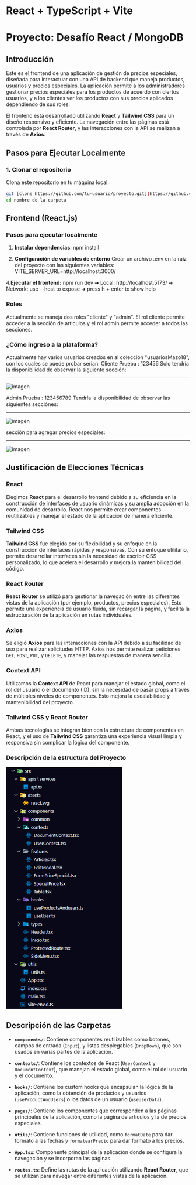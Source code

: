 # React + TypeScript + Vite
# Proyecto: Desafío React / MongoDB

## **Introducción**

Este es el frontend de una aplicación de gestión de precios especiales, diseñada para interactuar con una API de backend que maneja productos, usuarios y precios especiales. La aplicación permite a los administradores gestionar precios especiales para los productos de acuerdo con ciertos usuarios, y a los clientes ver los productos con sus precios aplicados dependiendo de sus roles.

El frontend está desarrollado utilizando **React** y **Tailwind CSS** para un diseño responsivo y eficiente. La navegación entre las páginas está controlada por **React Router**, y las interacciones con la API se realizan a través de **Axios**.

## **Pasos para Ejecutar Localmente**

### 1. **Clonar el repositorio**

Clona este repositorio en tu máquina local:

```bash
git [clone https://github.com/tu-usuario/proyecto.git](https://github.com/LuisFernandoMazo/Desafio-React-MongoDB-Frontend.git)
cd nombre de la carpeta
```

## Frontend (React.js)

### Pasos para ejecutar localmente

1. **Instalar dependencias**:
   npm install

2. **Configuración de variables de entorno**
   Crear un archivo .env en la raíz del proyecto con las siguientes variables:
   VITE_SERVER_URL=http://localhost:3000/

4.**Ejecutar el frontend:**
npm run dev
➜ Local: http://localhost:5173/
➜ Network: use --host to expose
➜ press h + enter to show help

### Roles 
Actualmente se maneja dos roles "cliente" y "admin". El rol cliente permite acceder a la sección de articulos y el rol admin permite acceder a todos las secciones. 

### ¿Cómo ingreso a la plataforma?
Actualmente hay varios usuarios creados en al colección "usuariosMazo18", con los cuales se puede probar serian: 
Cliente Prueba : 123456
Solo tendría la disponibilidad de observar la siguiente sección:
__________
![imagen](https://github.com/user-attachments/assets/98feed4c-6dd4-44e9-82e5-e35be3688262)

Admin Prueba : 123456789
Tendría la disponibilidad de observar las siguientes secciónes:
__________
![imagen](https://github.com/user-attachments/assets/10f63245-df80-4c38-a64a-17b97e5d4cb2)

sección para agregar precios especiales:
__________
![imagen](https://github.com/user-attachments/assets/dfa58d1a-c653-436a-bb91-003bf026c803)


## **Justificación de Elecciones Técnicas**

### **React**

Elegimos **React** para el desarrollo frontend debido a su eficiencia en la construcción de interfaces de usuario dinámicas y su amplia adopción en la comunidad de desarrollo. React nos permite crear componentes reutilizables y manejar el estado de la aplicación de manera eficiente.

### **Tailwind CSS**

**Tailwind CSS** fue elegido por su flexibilidad y su enfoque en la construcción de interfaces rápidas y responsivas. Con su enfoque utilitario, permite desarrollar interfaces sin la necesidad de escribir CSS personalizado, lo que acelera el desarrollo y mejora la mantenibilidad del código.

### **React Router**

**React Router** se utilizó para gestionar la navegación entre las diferentes vistas de la aplicación (por ejemplo, productos, precios especiales). Esto permite una experiencia de usuario fluida, sin recargar la página, y facilita la estructuración de la aplicación en rutas individuales.

### **Axios**

Se eligió **Axios** para las interacciones con la API debido a su facilidad de uso para realizar solicitudes HTTP. Axios nos permite realizar peticiones `GET`, `POST`, `PUT`, y `DELETE`, y manejar las respuestas de manera sencilla.

### **Context API**

Utilizamos la **Context API** de React para manejar el estado global, como el rol del usuario o el documento (ID), sin la necesidad de pasar props a través de múltiples niveles de componentes. Esto mejora la escalabilidad y mantenibilidad del proyecto.

### **Tailwind CSS y React Router**

Ambas tecnologías se integran bien con la estructura de componentes en React, y el uso de **Tailwind CSS** garantiza una experiencia visual limpia y responsiva sin complicar la lógica del componente.

### Descripción de la estructura del Proyecto

![alt text](image.png)

## **Descripción de las Carpetas**

- **`components/`**: Contiene componentes reutilizables como botones, campos de entrada (`Input`), y listas desplegables (`DropDown`), que son usados en varias partes de la aplicación.

- **`contexts/`**: Contiene los contextos de React (`UserContext` y `DocumentContext`), que manejan el estado global, como el rol del usuario y el documento.

- **`hooks/`**: Contiene los custom hooks que encapsulan la lógica de la aplicación, como la obtención de productos y usuarios (`useProductAndUsers`) o los datos de un usuario (`useUserData`).

- **`pages/`**: Contiene los componentes que corresponden a las páginas principales de la aplicación, como la página de artículos y la de precios especiales.

- **`utils/`**: Contiene funciones de utilidad, como `formatDate` para dar formato a las fechas y `formatearPrecio` para dar formato a los precios.

- **`App.tsx`**: Componente principal de la aplicación donde se configura la navegación y se incorporan las páginas.

- **`routes.ts`**: Define las rutas de la aplicación utilizando **React Router**, que se utilizan para navegar entre diferentes vistas de la aplicación.
